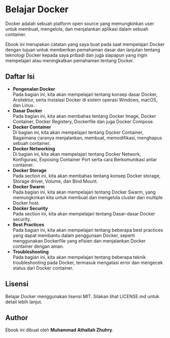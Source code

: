 # Belajar Docker

Docker adalah sebuah platform open source yang memungkinkan user untuk membuat, mengelola, dan menjalankan aplikasi dalam sebuah container.

Ebook ini merupakan catatan yang saya buat pada saat mempelajari Docker dengan tujuan untuk memberikan pemahaman dasar dan lanjutan tentang teknologi Docker kepada saya pribadi dan juga siapapun yang ingin mempelajari atau meningkatkan pemahaman tentang Docker.

## Daftar Isi

- **Pengenalan Docker** <br/>
Pada bagian ini, kita akan mempelajari tentang konsep dasar Docker, Arsitektur, serta Instalasi Docker di sistem operasi Windows, macOS, dan Linux.
- **Dasar Docker** <br/>
Pada bagian ini, kita akan membahas tentang Docker Image, Docker Container, Docker Registery, Dockerfile dan juga Docker Compose.
- **Docker Container** <br/>
Di bagian ini, kita akan mempelajari tentang Docker Container, Bagaimana caranya menjalankan, membuat, memodifikasi, menghapus sebuah container.
- **Docker Networking** <br/>
Di bagian ini, kita akan mempelajari tentang Docker Network, Konfigurasi, Exposing Container Port serta cara Berkomunikasi antar container.
- **Docker Storage** <br/>
Pada section ini, kita akan membahas tentang konsep Docker storage, Storage driver, Volume, dan Bind Mount.
- **Docker Swarm** <br/>
Pada bagian ini, kita akan mempelajari tentang Docker Swarm, yang memungkinkan kita untuk membuat dan mengelola cluster dari multiple Docker host.
- **Docker Security** <br/>
Pada section ini, kita akan mempelajari tentang Dasar-dasar Docker security.
- **Best Practices** <br/>
Pada bagian ini, kita akan mempelajari tentang beberapa best practices yang dapat membantu dalam penggunaan Docker, seperti menggunakan Dockerfile yang efisien dan menjalankan Docker container dengan aman.
- **Troubleshooting** <br/>
Pada bagian ini, kita akan mempelajari tentang beberapa teknik troubleshooting pada Docker, termasuk mengatasi error dan mengecek status dari Docker container.

## Lisensi

Belajar Docker menggunakan lisensi MIT. Silakan lihat LICENSE.md untuk detail lebih lanjut.

## Author

Ebook ini dibuat oleh **Muhammad Athallah Zhuhry**.
